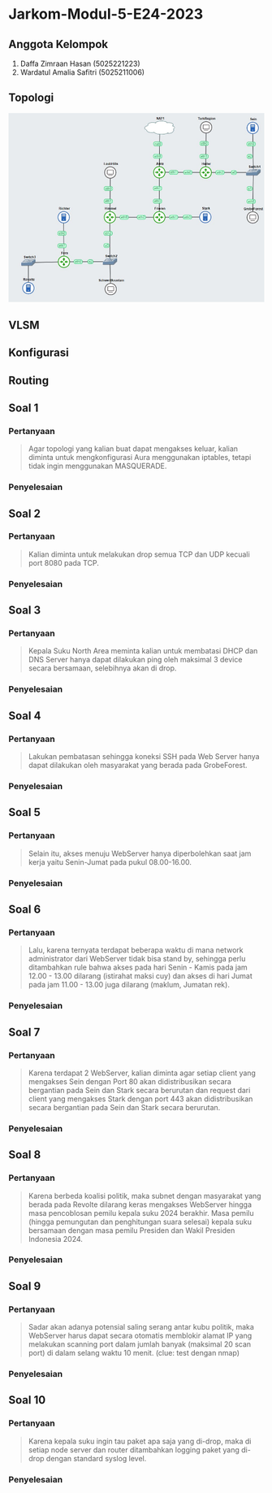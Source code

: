 # Jarkom-Modul-5-E24-2023
## Anggota Kelompok
1. Daffa Zimraan Hasan (5025221223)
2. Wardatul Amalia Safitri (5025211006)

## Topologi
![topologimodul5](https://github.com/DaffaZimraan/Jarkom-Modul-5-E24-2023/blob/main/image/topologimodul5.jpg) </br>

## VLSM

## Konfigurasi

## Routing

## Soal 1
### Pertanyaan
>Agar topologi yang kalian buat dapat mengakses keluar, kalian diminta untuk mengkonfigurasi Aura menggunakan iptables, tetapi tidak ingin menggunakan MASQUERADE.

### Penyelesaian

## Soal 2
### Pertanyaan
>Kalian diminta untuk melakukan drop semua TCP dan UDP kecuali port 8080 pada TCP.

### Penyelesaian

## Soal 3
### Pertanyaan
>Kepala Suku North Area meminta kalian untuk membatasi DHCP dan DNS Server hanya dapat dilakukan ping oleh maksimal 3 device secara bersamaan, selebihnya akan di drop.

### Penyelesaian

## Soal 4
### Pertanyaan
>Lakukan pembatasan sehingga koneksi SSH pada Web Server hanya dapat dilakukan oleh masyarakat yang berada pada GrobeForest.

### Penyelesaian

## Soal 5
### Pertanyaan
>Selain itu, akses menuju WebServer hanya diperbolehkan saat jam kerja yaitu Senin-Jumat pada pukul 08.00-16.00.

### Penyelesaian

## Soal 6
### Pertanyaan
>Lalu, karena ternyata terdapat beberapa waktu di mana network administrator dari WebServer tidak bisa stand by, sehingga perlu ditambahkan rule bahwa akses pada hari Senin - Kamis pada jam 12.00 - 13.00 dilarang (istirahat maksi cuy) dan akses di hari Jumat pada jam 11.00 - 13.00 juga dilarang (maklum, Jumatan rek).

### Penyelesaian

## Soal 7
### Pertanyaan
>Karena terdapat 2 WebServer, kalian diminta agar setiap client yang mengakses Sein dengan Port 80 akan didistribusikan secara bergantian pada Sein dan Stark secara berurutan dan request dari client yang mengakses Stark dengan port 443 akan didistribusikan secara bergantian pada Sein dan Stark secara berurutan.

### Penyelesaian

## Soal 8
### Pertanyaan
>Karena berbeda koalisi politik, maka subnet dengan masyarakat yang berada pada Revolte dilarang keras mengakses WebServer hingga masa pencoblosan pemilu kepala suku 2024 berakhir. Masa pemilu (hingga pemungutan dan penghitungan suara selesai) kepala suku bersamaan dengan masa pemilu Presiden dan Wakil Presiden Indonesia 2024.

### Penyelesaian

## Soal 9
### Pertanyaan
>Sadar akan adanya potensial saling serang antar kubu politik, maka WebServer harus dapat secara otomatis memblokir  alamat IP yang melakukan scanning port dalam jumlah banyak (maksimal 20 scan port) di dalam selang waktu 10 menit. 
(clue: test dengan nmap)

### Penyelesaian

## Soal 10
### Pertanyaan
>Karena kepala suku ingin tau paket apa saja yang di-drop, maka di setiap node server dan router ditambahkan logging paket yang di-drop dengan standard syslog level. 

### Penyelesaian



